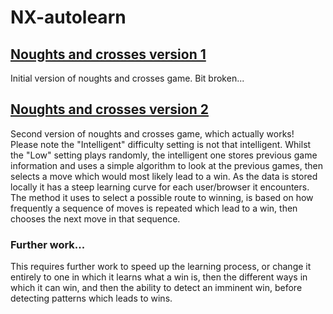 # NX-autolearn
<h2><a href="NX.html">Noughts and crosses version 1</a></h2>
<p>Initial version of noughts and crosses game. Bit broken...</p>
<h2><a href="NX2.html">Noughts and crosses version 2</a></h2>
<p>Second version of noughts and crosses game, which actually works!<br/>
Please note the "Intelligent" difficulty setting is not that intelligent. Whilst the "Low" setting plays randomly, the intelligent one stores previous game information and uses a simple algorithm to look at the previous games, then selects a move which would most likely lead to a win. As the data is stored locally it has a steep learning curve for each user/browser it encounters. The method it uses to select a possible route to winning, is based on how frequently a sequence of moves is repeated which lead to a win, then chooses the next move in that sequence.</p>
<h3>Further work...</h3>
<p>This requires further work to speed up the learning process, or change it entirely to one in which it learns what a win is, then the different ways in which it can win, and then the ability to detect an imminent win, before detecting patterns which leads to wins.</p>